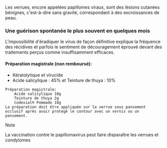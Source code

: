 Les verrues, encore appelées papillomes viraux, sont des lésions cutanées bénignes, c'est-à-dire sans gravité, correspondant à des excroissances de peau.

### Une guérison spontanée le plus souvent en quelques mois

L'impossibilité d'éradiquer le virus de façon définitive explique la fréquence des récidives et parfois le sentiment de découragement éprouvé devant des traitements perçus comme insuffisamment efficaces.

#### Préparation magistrale (non remboursé):
- Kératolytique et virucide
- Acide salicylique : 45% et Teinture de thuya : 10%
```
Préparation magistrale:
	Acide salicylique 10g
	Teinture de thuya 2g
	Codexial® Pommade 10g
La préparation doit être appliquée sur la verrue sous pansement occlusif après avoir protégé le contour avec un vernis ou un pansement.
```

> [!NOTE]
> La vaccination contre le papillomavirus peut faire disparaître les verrues et condylomes

